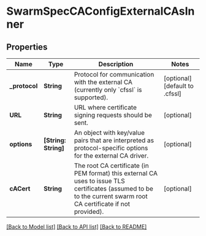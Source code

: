 # SwarmSpecCAConfigExternalCAsInner

## Properties
Name | Type | Description | Notes
------------ | ------------- | ------------- | -------------
**_protocol** | **String** | Protocol for communication with the external CA (currently only &#x60;cfssl&#x60; is supported).  | [optional] [default to .cfssl]
**URL** | **String** | URL where certificate signing requests should be sent.  | [optional] 
**options** | **[String: String]** | An object with key/value pairs that are interpreted as protocol-specific options for the external CA driver.  | [optional] 
**cACert** | **String** | The root CA certificate (in PEM format) this external CA uses to issue TLS certificates (assumed to be to the current swarm root CA certificate if not provided).  | [optional] 

[[Back to Model list]](../README.md#documentation-for-models) [[Back to API list]](../README.md#documentation-for-api-endpoints) [[Back to README]](../README.md)


